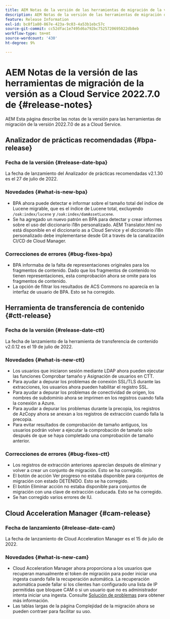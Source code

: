 ```yaml
---
title: AEM Notas de la versión de las herramientas de migración de la versión as a Cloud Service 2022.7.0 de
description: AEM Notas de la versión de las herramientas de migración de la versión as a Cloud Service 2022.7.0 de
feature: Release Information
exl-id: bc8f1a80-867e-423a-9c03-4a53b1ebc57c
source-git-commit: cc52dfac1e7495d6a792bc7525720695022db8eb
workflow-type: tm+mt
source-wordcount: '430'
ht-degree: 9%

---
```


# AEM Notas de la versión de las herramientas de migración de la versión as a Cloud Service 2022.7.0 de {#release-notes}

AEM Esta página describe las notas de la versión para las herramientas de migración de la versión 2022.7.0 de as a Cloud Service.

## Analizador de prácticas recomendadas {#bpa-release}

### Fecha de la versión {#release-date-bpa}

La fecha de lanzamiento del Analizador de prácticas recomendadas v2.1.30 es el 27 de julio de 2022.

### Novedades {#what-is-new-bpa}

* BPA ahora puede detectar e informar sobre el tamaño total del índice de Lucene migrable, que es el índice de Lucene total, excluyendo `/oak:index/lucene` y `/oak:index/damAssetLucene`.
* Se ha agregado un nuevo patrón en BPA para detectar y crear informes sobre el uso del diccionario i18n personalizado. AEM Translator.html no está disponible en el diccionario as a Cloud Service y el diccionario i18n personalizado debe implementarse desde Git a través de la canalización CI/CD de Cloud Manager.

### Correcciones de errores {#bug-fixes-bpa}

* BPA informaba de la falta de representaciones originales para los fragmentos de contenido. Dado que los fragmentos de contenido no tienen representaciones, esta comprobación ahora se omite para los fragmentos de contenido.
* La opción de filtrar los resultados de ACS Commons no aparecía en la interfaz de usuario de BPA. Esto se ha corregido.

## Herramienta de transferencia de contenido {#ctt-release}

### Fecha de la versión {#release-date-ctt}

La fecha de lanzamiento de la herramienta de transferencia de contenido v2.0.12 es el 19 de julio de 2022.

### Novedades {#what-is-new-ctt}

* Los usuarios que iniciaron sesión mediante LDAP ahora pueden ejecutar las funciones Comprobar tamaño y Asignación de usuarios en CTT.
* Para ayudar a depurar los problemas de conexión SSL/TLS durante las extracciones, los usuarios ahora pueden habilitar el registro SSL.
* Para ayudar a depurar los problemas de conectividad de origen, los nombres de subdominio ahora se imprimen en los registros cuando falla la conexión a Azure.
* Para ayudar a depurar los problemas durante la precopia, los registros de AzCopy ahora se anexan a los registros de extracción cuando falla la precopia.
* Para evitar resultados de comprobación de tamaño antiguos, los usuarios podrán volver a ejecutar la comprobación de tamaño solo después de que se haya completado una comprobación de tamaño anterior.

### Correcciones de errores {#bug-fixes-ctt}

* Los registros de extracción anteriores aparecían después de eliminar y volver a crear un conjunto de migración. Esto se ha corregido.
* El botón de acción Ver progreso no estaba disponible para conjuntos de migración con estado DETENIDO. Esto se ha corregido.
* El botón Eliminar acción no estaba disponible para conjuntos de migración con una clave de extracción caducada. Esto se ha corregido.
* Se han corregido varios errores de IU.

## Cloud Acceleration Manager {#cam-release}

### Fecha de lanzamiento {#release-date-cam}

La fecha de lanzamiento de Cloud Acceleration Manager es el 15 de julio de 2022.

### Novedades {#what-is-new-cam}

* Cloud Acceleration Manager ahora proporciona a los usuarios que recuperan manualmente el token de migración para poder iniciar una ingesta cuando falle la recuperación automática. La recuperación automática puede fallar si los clientes han configurado una lista de IP permitidas que bloquee CAM o si un usuario que no es administrador intenta iniciar una ingesta. Consulte [Solución de problemas](/help/journey-migration/content-transfer-tool/using-content-transfer-tool/ingesting-content.md#troubleshooting) para obtener más información.
* Las tablas largas de la página Complejidad de la migración ahora se pueden contraer para facilitar su uso.

